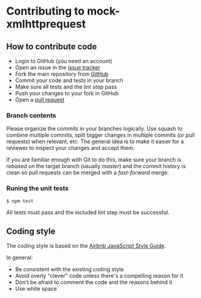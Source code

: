 # Contributing to mock-xmlhttprequest

## How to contribute code

* Login to GitHub (you need an account)
* Open an issue in the [issue tracker](https://github.com/berniegp/mock-xmlhttprequest/issues)
* Fork the main repository from [GitHub](http://github.com/berniegp/mock-xmlhttprequest)
* Commit your code and tests in your branch
* Make sure all tests and the lint step pass
* Push your changes to your fork in GitHub
* Open a [pull request](https://github.com/berniegp/mock-xmlhttprequest/pulls)

### Branch contents

Please organize the commits in your branches logically. Use squash to combine multiple commits, split bigger changes in multiple commits (or pull requests) when relevant, etc. The general idea is to make it easier for a reviewer to inspect your changes and accept them.

If you are familiar enough with Git to do this, make sure your branch is *rebased* on the target branch (usually *master*) and the commit history is clean so pull requests can be merged with a *fast-forward* merge.

### Runing the unit tests

	$ npm test
	
All tests must pass and the included lint step must be successful.

## Coding style

The coding style is based on the [Airbnb JavaScript Style Guide](https://github.com/airbnb/javascript/tree/es5-deprecated/es5).

In general:
* Be consistent with the existing coding style
* Avoid overly "clever" code unless there's a compelling reason for it
* Don't be afraid to comment the code and the reasons behind it
* Use white space
